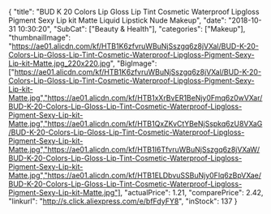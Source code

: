 {
	"title": "BUD K 20 Colors Lip Gloss Lip Tint Cosmetic Waterproof Lipgloss Pigment Sexy Lip kit Matte Liquid Lipstick Nude Makeup",
	"date": "2018-10-31 10:30:20",
	"SubCat": ["Beauty & Health"],
	"categories": ["Makeup"],
	"thumbnailImage": "https://ae01.alicdn.com/kf/HTB1K6zfvruWBuNjSszgq6z8jVXal/BUD-K-20-Colors-Lip-Gloss-Lip-Tint-Cosmetic-Waterproof-Lipgloss-Pigment-Sexy-Lip-kit-Matte.jpg_220x220.jpg",
	"BigImage": ["https://ae01.alicdn.com/kf/HTB1K6zfvruWBuNjSszgq6z8jVXal/BUD-K-20-Colors-Lip-Gloss-Lip-Tint-Cosmetic-Waterproof-Lipgloss-Pigment-Sexy-Lip-kit-Matte.jpg","https://ae01.alicdn.com/kf/HTB1xXrBvER1BeNjy0Fmq6z0wVXar/BUD-K-20-Colors-Lip-Gloss-Lip-Tint-Cosmetic-Waterproof-Lipgloss-Pigment-Sexy-Lip-kit-Matte.jpg","https://ae01.alicdn.com/kf/HTB1QxZKvCtYBeNjSspkq6zU8VXaG/BUD-K-20-Colors-Lip-Gloss-Lip-Tint-Cosmetic-Waterproof-Lipgloss-Pigment-Sexy-Lip-kit-Matte.jpg","https://ae01.alicdn.com/kf/HTB1I6TfvruWBuNjSszgq6z8jVXaW/BUD-K-20-Colors-Lip-Gloss-Lip-Tint-Cosmetic-Waterproof-Lipgloss-Pigment-Sexy-Lip-kit-Matte.jpg","https://ae01.alicdn.com/kf/HTB1ELDbvuSSBuNjy0Flq6zBpVXae/BUD-K-20-Colors-Lip-Gloss-Lip-Tint-Cosmetic-Waterproof-Lipgloss-Pigment-Sexy-Lip-kit-Matte.jpg"],
	"actualPrice": 1.21,
	"comparePrice": 2.42,
	"linkurl": "http://s.click.aliexpress.com/e/bfFdyFY8",
	"inStock": 137
}
